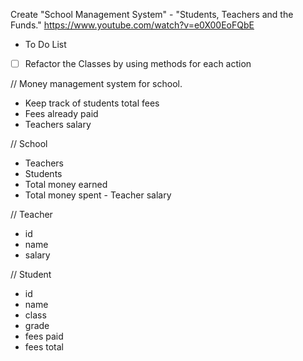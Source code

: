 Create "School Management System" - "Students, Teachers and the Funds."
https://www.youtube.com/watch?v=e0X00EoFQbE

- To Do List
- [ ] Refactor the Classes by using methods for each action 

// Money management system for school.
- Keep track of students total fees
- Fees already paid
- Teachers salary

// School
- Teachers
- Students
- Total money earned
- Total money spent - Teacher salary

// Teacher
- id
- name
- salary

// Student
- id
- name
- class
- grade
- fees paid
- fees total